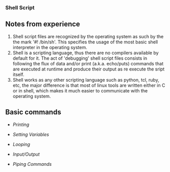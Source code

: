 ### Shell Script

## Notes from experience
1) Shell script files are recognized by the operating system as such by the the mark '#! /bin/sh'. This specifies the usage of the most basic shell interpreter in the operating system.
2) Shell is a scripting language, thus there are no compilers available by default for it. The act of 'debugging' shell script files consists in following the flux of data and/or print (a.k.a. echo/puts) commands that are executed at runtime and produce their output as re execute the sript itself.
3) Shell works as any other scripting language such as python, tcl, ruby, etc, the major difference is that most of linux tools are written either in C or in shell, which makes it much easier to communicate with the operating system.

## Basic commands
- *Printing*

- *Setting Variables*

- *Looping*

- *Input/Output*

- *Piping Commands*
